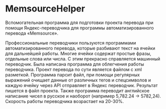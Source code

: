 # MemsourceHelper

Вспомогательная программа для подготовки проекта перевода при помощи Яндекс-переводчика для программы автоматизированного перевода «Memsource».

Профессиональные переводчики пользуются программами автоматизированного перевода, которые разбивают текст на ячейки для дальнейшей работы.
Многие ячейки содержат простые фразы, отдельные слова или числа. С этим прекрасно справляется машинный переводчик. Была написана программа для облегчения работы переводчика. 
Проект перевода по сути является файлом с xml разметкой. Программа парсит файл, при помощи регулярных выражений очищает данные от различных тегов и спецсимволов и каждую ячейку через API отправляет в Яндекс переводчик. Результат пишется в файл проекта. 
Также программа переводит английское написание чисел в русское и наоборот (например 5,782.24  -> 5782,24).
Скорость работы переводчика возрастает на 20-30%.

